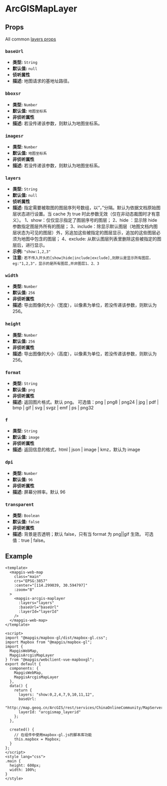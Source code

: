 # ArcGISMapLayer

## Props

All common [layers props](/zh/api/Layers/README.md#props)

### `baseUrl`

- **类型:** `String`
- **默认值:** `null`
- **侦听属性**
- **描述:** 地图请求的基地址路径。

### `bboxsr`

- **类型:** `Number`
- **默认值:** `地图坐标系`
- **非侦听属性**
- **描述:** 若没传递该参数，则默认为地图坐标系。

### `imagesr`

- **类型:** `Number`
- **默认值:** `地图坐标系`
- **非侦听属性**
- **描述:** 若没传递该参数，则默认为地图坐标系。

### `layers`

- **类型:** `String`
- **默认值:** `null`
- **侦听属性**
- **描述:** 指定需要被取图的图层序列号数组，以“，”分隔。默认为依据文档原始图层状态进行设置。当 cache 为 true 时此参数无效（仅在非动态裁图时才有意义）。
  1、show：仅仅显示指定了图层序号的图层；
  2、hide ：显示除 hide 参数指定图层外所有的图层；
  3、include：除显示默认图层（地图文档内图层状态为可见的图层）外，另追加这些被指定的图层显示，追加的这些图层必须为地图中包含的图层；
  4、exclude: 从默认图层列表里删除这些被指定的图层后，进行显示。
- **示例:** `"show:1,2,3"`
- **注意:** `若不传入开头的[show|hide|include|exclude],则默认是显示所有图层，eg:"1,2,3"，显示的是所有图层,并非图层1、2、3`

### `width`

- **类型:** `Number`
- **默认值:** `256`
- **非侦听属性**
- **描述:** 导出图像的大小（宽度），以像素为单位，若没传递该参数，则默认为 256。

### `height`

- **类型:** `Number`
- **默认值:** `256`
- **非侦听属性**
- **描述:** 导出图像的大小（高度），以像素为单位，若没传递该参数，则默认为 256。

### `format`

- **类型:** `String`
- **默认值:** `png`
- **非侦听属性**
- **描述:** 返回图片格式。默认 png。
  可选值：png | png8 | png24 | jpg | pdf | bmp | gif | svg | svgz | emf | ps | png32

### `f`

- **类型:** `String`
- **默认值:** `image`
- **非侦听属性**
- **描述:** 返回信息的格式，html | json | image | kmz，默认为 image

### `dpi`

- **类型:** `Number`
- **默认值:** `96`
- **非侦听属性**
- **描述:** 屏幕分辨率。默认 96

### `transparent`

- **类型:** `Boolean`
- **默认值:** `false`
- **非侦听属性**
- **描述:** 背景是否透明；默认 false，只有当 format 为 png||gif
  生效。
  可选值：true | false。

## Example

```vue
<template>
  <mapgis-web-map
    class="main"
    crs="EPSG:3857"
    :center="[114.299039, 30.594797]"
    :zoom="8"
  >
    <mapgis-arcgis-maplayer
      :layers="layers"
      :baseUrl="baseUrl"
      :layerId="layerId"
    />
  </mapgis-web-map>
</template>

<script>
import "@mapgis/mapbox-gl/dist/mapbox-gl.css";
import Mapbox from "@mapgis/mapbox-gl";
import {
  MapgisWebMap,
  MapgisArcgisMapLayer
} from "@mapgis/webclient-vue-mapboxgl";
export default {
  components: {
    MapgisWebMap,
    MapgisArcgisMapLayer
  },
  data() {
    return {
      layers: "show:0,2,4,7,9,10,11,12",
      baseUrl:
        "http://map.geoq.cn/ArcGIS/rest/services/ChinaOnlineCommunity/MapServer",
      layerId: "arcgismap_layerid"
    };
  },

  created() {
    // 在组件中使用mapbox-gl.js的脚本库功能
    this.mapbox = Mapbox;
  }
};
</script>
<style lang="css">
.main {
  height: 600px;
  width: 100%;
}
</style>
```
